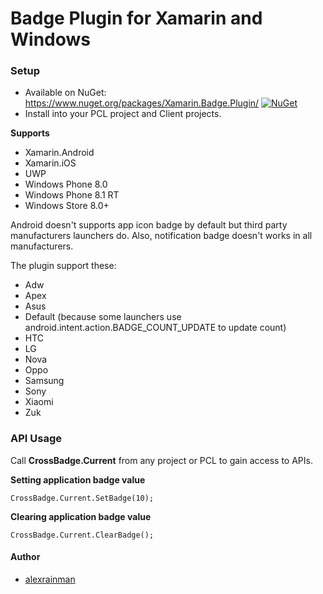 # Badge Plugin for Xamarin and Windows

### Setup
* Available on NuGet: https://www.nuget.org/packages/Xamarin.Badge.Plugin/ [![NuGet](https://img.shields.io/nuget/v/Xamarin.Badge.Plugin.svg?label=NuGet)](https://www.nuget.org/packages/Xamarin.Badge.Plugin/)
* Install into your PCL project and Client projects.

**Supports**

* Xamarin.Android
* Xamarin.iOS
* UWP
* Windows Phone 8.0
* Windows Phone 8.1 RT
* Windows Store 8.0+

Android doesn't supports app icon badge by default but third party manufacturers launchers do. Also, notification badge doesn't works in all manufacturers.

The plugin support these:

* Adw
* Apex
* Asus
* Default (because some launchers use android.intent.action.BADGE_COUNT_UPDATE to update count)
* HTC
* LG
* Nova
* Oppo
* Samsung
* Sony
* Xiaomi
* Zuk

### API Usage

Call **CrossBadge.Current** from any project or PCL to gain access to APIs.

**Setting application badge value**

```
CrossBadge.Current.SetBadge(10);
```

**Clearing application badge value**

```
CrossBadge.Current.ClearBadge();
```

#### Author
* [alexrainman](https://github.com/alexrainman)
